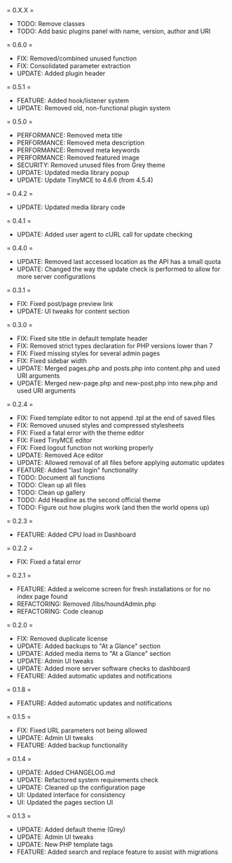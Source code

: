 = 0.X.X =
* TODO: Remove classes
* TODO: Add basic plugins panel with name, version, author and URI

= 0.6.0 =
* FIX: Removed/combined unused function
* FIX: Consolidated parameter extraction
* UPDATE: Added plugin header

= 0.5.1 =
* FEATURE: Added hook/listener system
* UPDATE: Removed old, non-functional plugin system

= 0.5.0 =
* PERFORMANCE: Removed meta title
* PERFORMANCE: Removed meta description
* PERFORMANCE: Removed meta keywords
* PERFORMANCE: Removed featured image
* SECURITY: Removed unused files from Grey theme
* UPDATE: Updated media library popup
* UPDATE: Update TinyMCE to 4.6.6 (from 4.5.4)

= 0.4.2 =
* UPDATE: Updated media library code

= 0.4.1 =
* UPDATE: Added user agent to cURL call for update checking

= 0.4.0 =
* UPDATE: Removed last accessed location as the API has a small quota
* UPDATE: Changed the way the update check is performed to allow for more server configurations

= 0.3.1 =
* FIX: Fixed post/page preview link
* UPDATE: UI tweaks for content section

= 0.3.0 =
* FIX: Fixed site title in default template header
* FIX: Removed strict types declaration for PHP versions lower than 7
* FIX: Fixed missing styles for several admin pages
* FIX: Fixed sidebar width
* UPDATE: Merged pages.php and posts.php into content.php and used URI arguments
* UPDATE: Merged new-page.php and new-post.php into new.php and used URI arguments

= 0.2.4 =
* FIX: Fixed template editor to not append .tpl at the end of saved files
* FIX: Removed unused styles and compressed stylesheets
* FIX: Fixed a fatal error with the theme editor
* FIX: Fixed TinyMCE editor
* FIX: Fixed logout function not working properly
* UPDATE: Removed Ace editor
* UPDATE: Allowed removal of all files before applying automatic updates
* FEATURE: Added "last login" functionality
* TODO: Document all functions
* TODO: Clean up all files
* TODO: Clean up gallery
* TODO: Add Headline as the second official theme
* TODO: Figure out how plugins work (and then the world opens up)

= 0.2.3 =
* FEATURE: Added CPU load in Dashboard

= 0.2.2 =
* FIX: Fixed a fatal error

= 0.2.1 =
* FEATURE: Added a welcome screen for fresh installations or for no index page found
* REFACTORING: Removed /libs/houndAdmin.php
* REFACTORING: Code cleanup

= 0.2.0 =
* FIX: Removed duplicate license
* UPDATE: Added backups to "At a Glance" section
* UPDATE: Added media items to "At a Glance" section
* UPDATE: Admin UI tweaks
* UPDATE: Added more server software checks to dashboard
* FEATURE: Added automatic updates and notifications

= 0.1.8 =
* FEATURE: Added automatic updates and notifications

= 0.1.5 =
* FIX: Fixed URL parameters not being allowed
* UPDATE: Admin UI tweaks
* FEATURE: Added backup functionality

= 0.1.4 =
* UPDATE: Added CHANGELOG.md
* UPDATE: Refactored system requirements check
* UPDATE: Cleaned up the configuration page
* UI: Updated interface for consistency
* UI: Updated the pages section UI

= 0.1.3 =
* UPDATE: Added default theme (Grey)
* UPDATE: Admin UI tweaks
* UPDATE: New PHP template tags
* FEATURE: Added search and replace feature to assist with migrations
